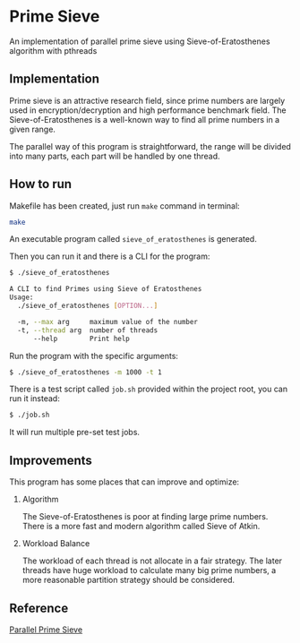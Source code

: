 # Prime Sieve

An implementation of parallel prime sieve using Sieve-of-Eratosthenes algorithm with pthreads

## Implementation

Prime sieve is an attractive research field, since prime numbers are largely used in encryption/decryption
and high performance benchmark field. The Sieve-of-Eratosthenes is a well-known way to find all prime numbers in a
given range.

The parallel way of this program is straightforward, the range will be divided into many parts, each
part will be handled by one thread.
 
## How to run

Makefile has been created, just run `make` command in terminal:

```sh
make
```

An executable program called `sieve_of_eratosthenes` is generated.

Then you can run it and there is a CLI for the program:

```sh
$ ./sieve_of_eratosthenes 

A CLI to find Primes using Sieve of Eratosthenes
Usage:
  ./sieve_of_eratosthenes [OPTION...]

  -m, --max arg     maximum value of the number
  -t, --thread arg  number of threads
      --help        Print help
```

Run the program with the specific arguments:

```sh
$ ./sieve_of_eratosthenes -m 1000 -t 1
```

There is a test script called `job.sh` provided within the project root, you can run it instead:

```sh
$ ./job.sh
```

It will run multiple pre-set test jobs.

## Improvements

This program has some places that can improve and optimize:

1. Algorithm

   The Sieve-of-Eratosthenes is poor at finding large prime numbers. There is a more fast and modern algorithm called
   Sieve of Atkin.
   
2. Workload Balance
    
    The workload of each thread is not allocate in a fair strategy. The later threads have huge workload
    to calculate many big prime numbers, a more reasonable partition strategy should be considered.

## Reference

[Parallel Prime Sieve](http://www.massey.ac.nz/~mjjohnso/notes/59735/seminars/01077635.pdf)